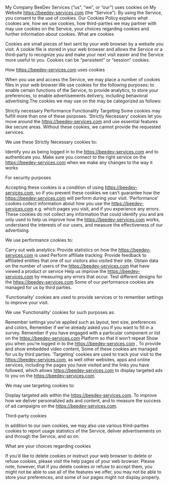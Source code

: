 My Company BeeDev Services (“us”, “we”, or “our”) uses cookies on My Website https://beedev-services.com (the “Service”). By using the Service, you consent to the use of cookies. Our Cookies Policy explains what cookies are, how we use cookies, how third-parties we may partner with may use cookies on the Service, your choices regarding cookies and further information about cookies.
What are cookies

Cookies are small pieces of text sent by your web browser by a website you visit. A cookie file is stored in your web browser and allows the Service or a third-party to recognize you and make your next visit easier and the Service more useful to you. Cookies can be “persistent” or “session” cookies.

How https://beedev-services.com uses cookies

When you use and access the Service, we may place a number of cookies files in your web browser.We use cookies for the following purposes: to enable certain functions of the Service, to provide analytics, to store your preferences, to enable advertisements delivery, including behavioral advertising.The cookies we may use on the may be categorized as follows:

Strictly necessary
Performance
Functionality
Targeting
Some cookies may fulfill more than one of these purposes. ‘Strictly Necessary’ cookies let you move around the https://beedev-services.com and use essential features like secure areas. Without these cookies, we cannot provide the requested services.

We use these Strictly Necessary cookies to:

Identify you as being logged in to the https://beedev-services.com and to authenticate you. Make sure you connect to the right service on the https://beedev-services.com when we make any changes to the way it works

For security purposes

Accepting these cookies is a condition of using https://beedev-services.com, so if you prevent these cookies we can’t guarantee how the https://beedev-services.com will perform during your visit. ‘Performance’ cookies collect information about how you use the https://beedev-services.com e.g. which pages you visit, and if you experience any errors. These cookies do not collect any information that could identify you and are only used to help us improve how the https://beedev-services.com works, understand the interests of our users, and measure the effectiveness of our advertising.

We use performance cookies to:

Carry out web analytics: Provide statistics on how the https://beedev-services.com is used Perform affiliate tracking: Provide feedback to affiliated entities that one of our visitors also visited their site. Obtain data on the number of users of the https://beedev-services.com that have viewed a product or service Help us improve the https://beedev-services.com by measuring any errors that occur. Test different designs for the https://beedev-services.com Some of our performance cookies are managed for us by third parties.

‘Functionality’ cookies are used to provide services or to remember settings to improve your visit.

We use ‘Functionality’ cookies for such purposes as:

Remember settings you’ve applied such as layout, text size, preferences and colors, Remember if we’ve already asked you if you want to fill in a survey. Remember if you have engaged with a particular component or list on the https://beedev-services.com Platform so that it won’t repeat Show you when you’re logged in to the https://beedev-services.com , To provide and show embedded video content, Some of these cookies are managed for us by third parties. ‘Targeting’ cookies are used to track your visit to the https://beedev-services.com, as well other websites, apps and online services, including the pages you have visited and the links you have followed, which allows https://beedev-services.com to display targeted ads to you on the https://beedev-services.com.

We may use targeting cookies to:

Display targeted ads within the https://beedev-services.com. To improve how we deliver personalized ads and content, and to measure the success of ad campaigns on the https://beedev-services.com.

Third-party cookies

In addition to our own cookies, we may also use various third-parties cookies to report usage statistics of the Service, deliver advertisements on and through the Service, and so on.

What are your choices regarding cookies

If you’d like to delete cookies or instruct your web browser to delete or refuse cookies, please visit the help pages of your web browser. Please note, however, that if you delete cookies or refuse to accept them, you might not be able to use all of the features we offer, you may not be able to store your preferences, and some of our pages might not display properly.
